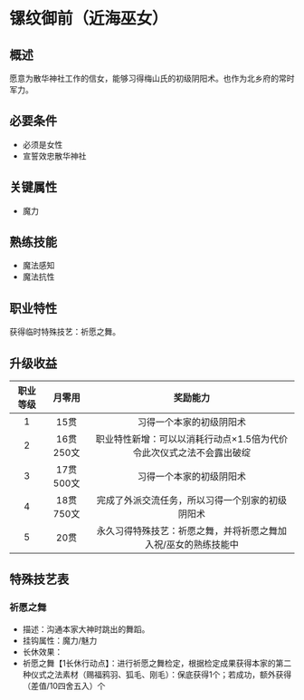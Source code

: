 # 镙纹御前（近海巫女）

## 概述

愿意为散华神社工作的信女，能够习得梅山氏的初级阴阳术。也作为北乡府的常时军力。

## 必要条件

* 必须是女性
* 宣誓效忠散华神社

## 关键属性

* 魔力

## 熟练技能

* 魔法感知
* 魔法抗性
  
## 职业特性

获得临时特殊技艺：祈愿之舞。

## 升级收益

职业等级|月零用|奖励能力
:--:|:--:|:--:
1|15贯|习得一个本家的初级阴阳术
2|16贯250文|职业特性新增：可以以消耗行动点×1.5倍为代价令此次仪式之法不会露出破绽
3|17贯500文|习得一个本家的初级阴阳术
4|18贯750文|完成了外派交流任务，所以习得一个别家的初级阴阳术
5|20贯|永久习得特殊技艺：祈愿之舞，并将祈愿之舞加入祝/巫女的熟练技能中

## 特殊技艺表

### 祈愿之舞

* 描述：沟通本家大神时跳出的舞蹈。
* 挂钩属性：魔力/魅力
* 长休效果：
* 祈愿之舞【1长休行动点】：进行祈愿之舞检定，根据检定成果获得本家的第二种仪式之法素材（赐福鸦羽、狐毛、刚毛）：保底获得1个；若成功，额外获得（差值/10四舍五入）个